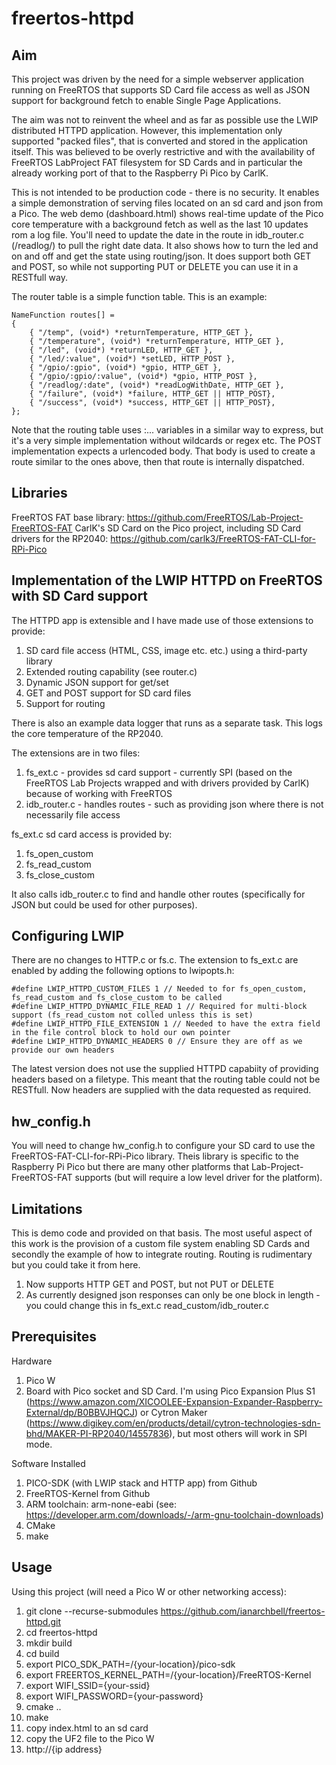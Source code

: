 # freertos-httpd

## Aim

This project was driven by the need for a simple webserver application running on FreeRTOS that supports 
SD Card file access as well as JSON support for background fetch to enable Single Page Applications. 

The aim was not to reinvent the wheel and as far as possible use the LWIP distributed HTTPD application. However, this implementation only supported "packed files", that is converted and stored in the application itself. This was believed to be overly restrictive and with the availability of FreeRTOS LabProject FAT filesystem for SD Cards and in particular the already working port of that to the Raspberry Pi Pico by CarlK.

This is not intended to be production code - there is no security. It enables a simple demonstration of serving files located on an sd card and json from a Pico. The web demo (dashboard.html) shows real-time update of the Pico core temperature with a background fetch as well as the last 10 updates rom a log file. You'll need to update the date in the route in idb_router.c (/readlog/) to pull the right date data. It also shows how to turn the led and on and off and get the state using routing/json. It does support both GET and POST, so while not supporting PUT or DELETE you can use it in a RESTfull way.

The router table is a simple function table. This is an example:

    NameFunction routes[] =
    { 
        { "/temp", (void*) *returnTemperature, HTTP_GET },
        { "/temperature", (void*) *returnTemperature, HTTP_GET },
        { "/led", (void*) *returnLED, HTTP_GET }, 
        { "/led/:value", (void*) *setLED, HTTP_POST }, 
        { "/gpio/:gpio", (void*) *gpio, HTTP_GET },  
        { "/gpio/:gpio/:value", (void*) *gpio, HTTP_POST }, 
        { "/readlog/:date", (void*) *readLogWithDate, HTTP_GET },
        { "/failure", (void*) *failure, HTTP_GET || HTTP_POST},
        { "/success", (void*) *success, HTTP_GET || HTTP_POST},
    };

Note that the routing table uses :... variables in a similar way to express, but it's a very simple implementation without wildcards or regex etc. The POST implementation expects a urlencoded body. That body is used to create a route similar to the ones above, then that route is internally dispatched. 

## Libraries

FreeRTOS FAT base library: https://github.com/FreeRTOS/Lab-Project-FreeRTOS-FAT
CarlK's SD Card on the Pico project, including SD Card drivers for the RP2040: https://github.com/carlk3/FreeRTOS-FAT-CLI-for-RPi-Pico

## Implementation of the LWIP HTTPD on FreeRTOS with SD Card support

The HTTPD app is extensible and I have made use of those extensions to provide:

1. SD card file access (HTML, CSS, image etc. etc.) using a third-party library
2. Extended routing capability (see router.c)
3. Dynamic JSON support for get/set 
4. GET and POST support for SD card files
5. Support for routing

There is also an example data logger that runs as a separate task. This logs the core temperature of the RP2040.  

The extensions are in two files:

1. fs_ext.c - provides sd card support - currently SPI (based on the FreeRTOS Lab Projects wrapped and with drivers provided by CarlK) because of working with FreeRTOS
2. idb_router.c - handles routes - such as providing json where there is not necessarily file access

fs_ext.c sd card access is provided by:

1. fs_open_custom
2. fs_read_custom
3. fs_close_custom

It also calls idb_router.c to find and handle other routes (specifically for JSON but could be used for other purposes).

## Configuring LWIP

There are no changes to HTTP.c or fs.c. The extension to fs_ext.c are enabled by adding the following options
to lwipopts.h:

    #define LWIP_HTTPD_CUSTOM_FILES 1 // Needed to for fs_open_custom, fs_read_custom and fs_close_custom to be called
    #define LWIP_HTTPD_DYNAMIC_FILE_READ 1 // Required for multi-block support (fs_read_custom not colled unless this is set)
    #define LWIP_HTTPD_FILE_EXTENSION 1 // Needed to have the extra field in the file control block to hold our own pointer
    #define LWIP_HTTPD_DYNAMIC_HEADERS 0 // Ensure they are off as we provide our own headers

The latest version does not use the supplied HTTPD capabiity of providing headers based on a filetype. This meant that the routing table could not be RESTfull. Now headers are supplied with the data requested as required.   

## hw_config.h

You will need to change hw_config.h to configure your SD card to use the FreeRTOS-FAT-CLI-for-RPi-Pico library. Theis library is specific to the Raspberry Pi Pico but there are many other platforms that Lab-Project-FreeRTOS-FAT supports (but will require a low level driver for the platform). 

## Limitations

This is demo code and provided on that basis. The most useful aspect of this work is the provision of a custom file system enabling SD Cards and secondly the example of how to integrate routing. Routing is rudimentary but you could take it from here. 

1. Now supports HTTP GET and POST, but not PUT or DELETE
2. As currently designed json responses can only be one block in length - you could change this in fs_ext.c read_custom/idb_router.c

## Prerequisites

Hardware

1. Pico W
2. Board with Pico socket and SD Card. I'm using Pico Expansion Plus S1 (https://www.amazon.com/XICOOLEE-Expansion-Expander-Raspberry-External/dp/B0BBVJHQCJ) or Cytron Maker (https://www.digikey.com/en/products/detail/cytron-technologies-sdn-bhd/MAKER-PI-RP2040/14557836), but most others will work in SPI mode.

Software Installed

1. PICO-SDK (with LWIP stack and HTTP app) from Github
2. FreeRTOS-Kernel from Github
3. ARM toolchain: arm-none-eabi (see: https://developer.arm.com/downloads/-/arm-gnu-toolchain-downloads)
4. CMake
5. make

## Usage

Using this project (will need a Pico W or other networking access):

1. git clone --recurse-submodules https://github.com/ianarchbell/freertos-httpd.git
2. cd freertos-httpd
3. mkdir build
4. cd build
5. export PICO_SDK_PATH=/{your-location}/pico-sdk
6. export FREERTOS_KERNEL_PATH=/{your-location}/FreeRTOS-Kernel
7. export WIFI_SSID={your-ssid}
8. export WIFI_PASSWORD={your-password}
9. cmake ..
10. make
11. copy index.html to an sd card
12. copy the UF2 file to the Pico W
13. http://{ip address}


